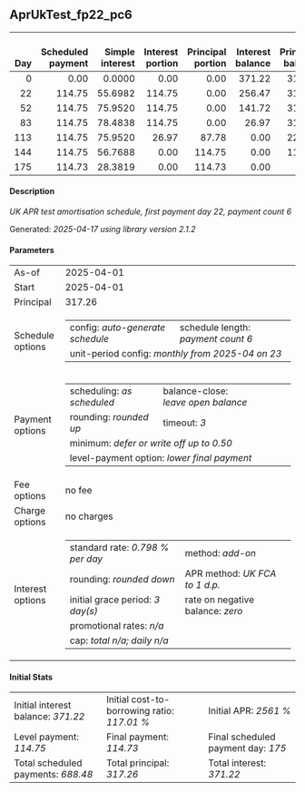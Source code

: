 <h2>AprUkTest_fp22_pc6</h2>
<table>
    <thead style="vertical-align: bottom;">
        <th style="text-align: right;">Day</th>
        <th style="text-align: right;">Scheduled payment</th>
        <th style="text-align: right;">Simple interest</th>
        <th style="text-align: right;">Interest portion</th>
        <th style="text-align: right;">Principal portion</th>
        <th style="text-align: right;">Interest balance</th>
        <th style="text-align: right;">Principal balance</th>
        <th style="text-align: right;">Total simple interest</th>
        <th style="text-align: right;">Total interest</th>
        <th style="text-align: right;">Total principal</th>
    </thead>
    <tr style="text-align: right;">
        <td class="ci00">0</td>
        <td class="ci01" style="white-space: nowrap;">0.00</td>
        <td class="ci02">0.0000</td>
        <td class="ci03">0.00</td>
        <td class="ci04">0.00</td>
        <td class="ci05">371.22</td>
        <td class="ci06">317.26</td>
        <td class="ci07">0.0000</td>
        <td class="ci08">0.00</td>
        <td class="ci09">0.00</td>
    </tr>
    <tr style="text-align: right;">
        <td class="ci00">22</td>
        <td class="ci01" style="white-space: nowrap;">114.75</td>
        <td class="ci02">55.6982</td>
        <td class="ci03">114.75</td>
        <td class="ci04">0.00</td>
        <td class="ci05">256.47</td>
        <td class="ci06">317.26</td>
        <td class="ci07">55.6982</td>
        <td class="ci08">114.75</td>
        <td class="ci09">0.00</td>
    </tr>
    <tr style="text-align: right;">
        <td class="ci00">52</td>
        <td class="ci01" style="white-space: nowrap;">114.75</td>
        <td class="ci02">75.9520</td>
        <td class="ci03">114.75</td>
        <td class="ci04">0.00</td>
        <td class="ci05">141.72</td>
        <td class="ci06">317.26</td>
        <td class="ci07">131.6502</td>
        <td class="ci08">229.50</td>
        <td class="ci09">0.00</td>
    </tr>
    <tr style="text-align: right;">
        <td class="ci00">83</td>
        <td class="ci01" style="white-space: nowrap;">114.75</td>
        <td class="ci02">78.4838</td>
        <td class="ci03">114.75</td>
        <td class="ci04">0.00</td>
        <td class="ci05">26.97</td>
        <td class="ci06">317.26</td>
        <td class="ci07">210.1340</td>
        <td class="ci08">344.25</td>
        <td class="ci09">0.00</td>
    </tr>
    <tr style="text-align: right;">
        <td class="ci00">113</td>
        <td class="ci01" style="white-space: nowrap;">114.75</td>
        <td class="ci02">75.9520</td>
        <td class="ci03">26.97</td>
        <td class="ci04">87.78</td>
        <td class="ci05">0.00</td>
        <td class="ci06">229.48</td>
        <td class="ci07">286.0860</td>
        <td class="ci08">371.22</td>
        <td class="ci09">87.78</td>
    </tr>
    <tr style="text-align: right;">
        <td class="ci00">144</td>
        <td class="ci01" style="white-space: nowrap;">114.75</td>
        <td class="ci02">56.7688</td>
        <td class="ci03">0.00</td>
        <td class="ci04">114.75</td>
        <td class="ci05">0.00</td>
        <td class="ci06">114.73</td>
        <td class="ci07">342.8548</td>
        <td class="ci08">371.22</td>
        <td class="ci09">202.53</td>
    </tr>
    <tr style="text-align: right;">
        <td class="ci00">175</td>
        <td class="ci01" style="white-space: nowrap;">114.73</td>
        <td class="ci02">28.3819</td>
        <td class="ci03">0.00</td>
        <td class="ci04">114.73</td>
        <td class="ci05">0.00</td>
        <td class="ci06">0.00</td>
        <td class="ci07">371.2367</td>
        <td class="ci08">371.22</td>
        <td class="ci09">317.26</td>
    </tr>
</table>
<h4>Description</h4>
<p><i>UK APR test amortisation schedule, first payment day 22, payment count 6</i></p>
<p>Generated: <i>2025-04-17 using library version 2.1.2</i></p>
<h4>Parameters</h4>
<table>
    <tr>
        <td>As-of</td>
        <td>2025-04-01</td>
    </tr>
    <tr>
        <td>Start</td>
        <td>2025-04-01</td>
    </tr>
    <tr>
        <td>Principal</td>
        <td>317.26</td>
    </tr>
    <tr>
        <td>Schedule options</td>
        <td>
            <table>
                <tr>
                    <td>config: <i>auto-generate schedule</i></td>
                    <td>schedule length: <i><i>payment count</i> 6</i></td>
                </tr>
                <tr>
                    <td colspan="2" style="white-space: nowrap;">unit-period config: <i>monthly from 2025-04 on 23</i></td>
                </tr>
            </table>
        </td>
    </tr>
    <tr>
        <td>Payment options</td>
        <td>
            <table>
                <tr>
                    <td>scheduling: <i>as scheduled</i></td>
                    <td>balance-close: <i>leave&nbsp;open&nbsp;balance</i></td>
                </tr>
                <tr>
                    <td>rounding: <i>rounded up</i></td>
                    <td>timeout: <i>3</i></td>
                </tr>
                <tr>
                    <td colspan='2'>minimum: <i>defer&nbsp;or&nbsp;write&nbsp;off&nbsp;up&nbsp;to&nbsp;0.50</i></td>
                </tr>
                <tr>
                    <td colspan='2'>level-payment option: <i>lower&nbsp;final&nbsp;payment</i></td>
                </tr>
            </table>
        </td>
    </tr>
    <tr>
        <td>Fee options</td>
        <td>no fee
        </td>
    </tr>
    <tr>
        <td>Charge options</td>
        <td>no charges
        </td>
    </tr>
    <tr>
        <td>Interest options</td>
        <td>
            <table>
                <tr>
                    <td>standard rate: <i>0.798 % per day</i></td>
                    <td>method: <i>add-on</i></td>
                </tr>
                <tr>
                    <td>rounding: <i>rounded down</i></td>
                    <td>APR method: <i>UK FCA to 1 d.p.</i></td>
                </tr>
                <tr>
                    <td>initial grace period: <i>3 day(s)</i></td>
                    <td>rate on negative balance: <i>zero</i></td>
                </tr>
                <tr>
                    <td colspan="2">promotional rates: <i><i>n/a</i></i></td>
                </tr>
                <tr>
                    <td colspan="2">cap: <i>total <i>n/a</i>; daily <i>n/a</i></td>
                </tr>
            </table>
        </td>
    </tr>
</table>
<h4>Initial Stats</h4>
<table>
    <tr>
        <td>Initial interest balance: <i>371.22</i></td>
        <td>Initial cost-to-borrowing ratio: <i>117.01 %</i></td>
        <td>Initial APR: <i>2561 %</i></td>
    </tr>
    <tr>
        <td>Level payment: <i>114.75</i></td>
        <td>Final payment: <i>114.73</i></td>
        <td>Final scheduled payment day: <i>175</i></td>
    </tr>
    <tr>
        <td>Total scheduled payments: <i>688.48</i></td>
        <td>Total principal: <i>317.26</i></td>
        <td>Total interest: <i>371.22</i></td>
    </tr>
</table>
